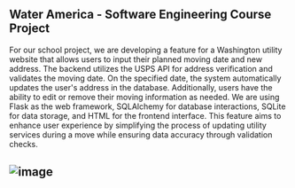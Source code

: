
## Water America - Software Engineering Course Project

For our school project, we are developing a feature for a Washington utility website that allows users to input their planned moving date and new address. The backend utilizes the USPS API for address verification and validates the moving date. On the specified date, the system automatically updates the user's address in the database. Additionally, users have the ability to edit or remove their moving information as needed. We are using Flask as the web framework, SQLAlchemy for database interactions, SQLite for data storage, and HTML for the frontend interface. This feature aims to enhance user experience by simplifying the process of updating utility services during a move while ensuring data accuracy through validation checks.


## ![image](https://github.com/user-attachments/assets/6c7817e4-5ca7-4703-9540-a6df172a5dba)
